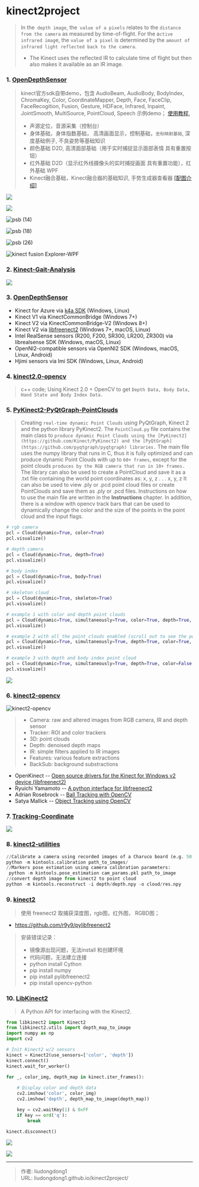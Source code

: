 # kinect2project


> In the` depth image`, the` value of a pixels` relates to the `distance from the camera` as measured by time-of-flight. For the a`ctive infrared imag`e, the `value of a pixel` is determined by the `amount of infrared light reflected back to the camera`.
>
> - The Kinect uses the reflected IR to calculate time of flight but then also makes it available as an IR image.

### 1. **[OpenDepthSensor](https://github.com/jing-interactive/OpenDepthSensor)**

> kinect官方sdk自带demo，包含 AudioBeam, AudioBody, BodyIndex, ChromaKey, Color, CoordinateMapper, Depth, Face, FaceClip, FaceRecogition, Fusion, Gesture, HDFace, Infrared, Inpaint, JointSmooth, MultiSource, PointCloud, Speech 示例demo； [使用教程, ](http://brightguo.com/kinect2-official-sdk-samples/)
>
> - 声源定位，音源采集（控制台）
> - 身体基础，身体指数基础， 高清画面显示，控制基础，`坐标映射基础`, 深度基础例子, 不良姿势等基础知识
> - 颜色基础 D2D, 高清面部基础（用于实时捕捉显示面部表情 具有重置按钮）
> - 红外基础 D2D（显示红外线摄像头的实时捕捉画面 具有重置功能），红外基础 WPF
> -  Kinect融合基础，Kinect融合器的基础知识, 手势生成器查看器 [[配图介绍]](http://brightguo.com/kinect2-official-sdk-samples/)

![](https://gitee.com/github-25970295/blogpictureV2/raw/master/psb-2.png)

![](https://gitee.com/github-25970295/blogpictureV2/raw/master/psb-10.png)

![psb (14)](https://gitee.com/github-25970295/blogpictureV2/raw/master/psb-14.png)

![psb (18)](https://gitee.com/github-25970295/blogpictureV2/raw/master/psb-18.png)

![psb (26)](https://gitee.com/github-25970295/blogpictureV2/raw/master/psb-26.png)

![kinect fusion Explorer-WPF ](https://gitee.com/github-25970295/blogpictureV2/raw/master/psb-31.png)

### 2. **[Kinect-Gait-Analysis](https://github.com/ahhda/Kinect-Gait-Analysis)**

![](https://gitee.com/github-25970295/blogpictureV2/raw/master/image-20210725230139447.png)

### 3. **[ OpenDepthSensor](https://github.com/jing-interactive/OpenDepthSensor)**

- Kinect for Azure via [k4a SDK](https://github.com/microsoft/Azure-Kinect-Sensor-SDK) (Windows, Linux)
- Kinect V1 via KinectCommonBridge (Windows 7+)
- Kinect V2 via KinectCommonBridge-V2 (Windows 8+)
- Kinect V2 via [libfreenect2](https://github.com/jing-vision/libfreenect2) (Windows 7+, macOS, Linux)
- Intel RealSense sensors (R200, F200, SR300, LR200, ZR300) via librealsense SDK (Windows, macOS, Linux)
- OpenNI2-compatible sensors via OpenNI2 SDK (Windows, macOS, Linux, Android)
- Hjimi sensors via Imi SDK (Windows, Linux, Android)

### 4. **[kinect2.0-opencv](https://github.com/otnt/kinect2.0-opencv)**

> c++ code; Using Kinect 2.0 + OpenCV to get `Depth Data, Body Data, Hand State and Body Index Data.`

### 5. **[PyKinect2-PyQtGraph-PointClouds](https://github.com/KonstantinosAng/PyKinect2-PyQtGraph-PointClouds)**

> Creating `real-time dynamic Point Clouds` using PyQtGraph, Kinect 2 and the python library PyKinect2.  The `PointCloud.py` file contains the main class to `produce dynamic Point Clouds using the [PyKinect2](https://github.com/Kinect/PyKinect2) and the [PyQtGraph](https://github.com/pyqtgraph/pyqtgraph) libraries.` The main file uses the numpy library that runs in C, thus it is fully optimized and can produce dynamic Point Clouds with up to `60+ frames`, except for the point clouds `produces by the RGB camera that run in 10+ frames.` The library can also be used to create a PointCloud and save it as a .txt file containing the world point coordinates as: x, y, z . . . x, y, z It can also be used to view .ply or .pcd point cloud files or create PointClouds and save them as .ply or .pcd files. Instructions on how to use the main file are written in the **Instructions** chapter. In addition, there is a window with opencv track bars that can be used to dynamically change the color and the size of the points in the point cloud and the input flags.

```python
# rgb camera
pcl = Cloud(dynamic=True, color=True)
pcl.visualize()

# depth camera
pcl = Cloud(dynamic=True, depth=True)
pcl.visualize()

# body index
pcl = Cloud(dynamic=True, body=True)
pcl.visualize()

# skeleton cloud
pcl = Cloud(dynamic=True, skeleton=True)
pcl.visualize()
```

```python
# example 1 with color and depth point clouds
pcl = Cloud(dynamic=True, simultaneously=True, color=True, depth=True, body=False, skeleton=False, color_overlay=False)
pcl.visualize()

# example 2 with all the point clouds enabled (scroll out to see the point cloud)
pcl = Cloud(dynamic=True, simultaneously=True, depth=True, color=True, body=True, skeleton=True, color_overlay=True)
pcl.visualize()

# example 3 with depth and body index point cloud
pcl = Cloud(dynamic=True, simultaneously=True, depth=True, color=False, body=True, skeleton=False, color_overlay=True)
pcl.visualize()
```

![](https://gitee.com/github-25970295/blogpictureV2/raw/master/image_6.png)

### 6. **[kinect2-opencv](https://github.com/m6c7l/kinect2-opencv)**

![kinect2-opencv](https://gitee.com/github-25970295/blogpictureV2/raw/master/kinect2-opencv.png)

> - Camera: raw and altered images from RGB camera, IR and depth sensor
> - Tracker: ROI and color trackers
> - 3D: point clouds
> - Depth: denoised depth maps
> - IR: simple filters applied to IR images
> - Features: various feature extractions
> - BackSub: background substractions

- OpenKinect -- [Open source drivers for the Kinect for Windows v2 device (libfreenect2)](https://github.com/OpenKinect/libfreenect2)
- Ryuichi Yamamoto -- [A python interface for libfreenect2](https://github.com/r9y9/pylibfreenect2)
- Adrian Rosebrock -- [Ball Tracking with OpenCV](https://www.pyimagesearch.com/2015/09/14/ball-tracking-with-opencv/)
- Satya Mallick -- [Object Tracking using OpenCV](https://www.learnopencv.com/object-tracking-using-opencv-cpp-python/)

### 7. **[ Tracking-Coordinate](https://github.com/Tacode/Tracking-Coordinate)**

![](https://github.com/Tacode/Tracking-Coordinate/raw/master/object.gif)

### 8. **[kinect2-utilities](https://github.com/rjgpinel/kinect2-utilities)**

```python
//Calibrate a camera using recorded images of a Charuco board (e.g. 50 images):
python -m kintools.calibration path_to_images/
//Markers pose estimation using camera calibration parameters:
 python -m kintools.pose_estimation cam_params.pkl path_to_image
//convert depth image from kinect2 to point cloud
python -m kintools.reconstruct -i depth/depth.npy -o cloud/res.npy
```

### 9. **[kinect2](https://github.com/mdleiton/kinect2)**

> 使用 freenect2 取捕获深度图，rgb图，红外图， RGBD图；

- https://github.com/r9y9/pylibfreenect2

> 安装错误记录：
>
> - 镜像源出现问题，无法install 和创建环境
> - 代码问题，无法建立连接
> - python install Cython
> - pip install numpy
> - pip install pylibfreenect2
> - pip install opencv-python

### 10. **[LibKinect2](https://github.com/sshh12/LibKinect2)**

> A Python API for interfacing with the Kinect2.

```python
from libkinect2 import Kinect2
from libkinect2.utils import depth_map_to_image
import numpy as np
import cv2

# Init Kinect2 w/2 sensors
kinect = Kinect2(use_sensors=['color', 'depth'])
kinect.connect()
kinect.wait_for_worker()

for _, color_img, depth_map in kinect.iter_frames():
    
    # Display color and depth data
    cv2.imshow('color', color_img)
    cv2.imshow('depth', depth_map_to_image(depth_map))

    key = cv2.waitKey(1) & 0xFF
    if key == ord('q'):
        break

kinect.disconnect()
```

![](https://gitee.com/github-25970295/blogpictureV2/raw/master/59576877-e8f68c00-9086-11e9-826b-eceb6eb80573.gif)

![](https://user-images.githubusercontent.com/6625384/59576903-088db480-9087-11e9-96f6-251240d25f0c.gif)

---

> 作者: liudongdong1  
> URL: liudongdong1.github.io/kinect2project/  

